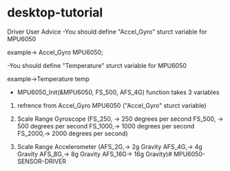 # desktop-tutorial
Driver User Advice
-You should define "Accel_Gyro" sturct variable for MPU6050

example-> Accel_Gyro MPU6050;

-You should define "Temperature" sturct variable for MPU6050 

example->Temperature temp

- MPU6050_Init(&MPU6050, FS_500, AFS_4G)  function takes 3 variables 

1. refrence from Accel_Gyro MPU6050 ("Accel_Gyro" sturct variable)
2. Scale Range Gyroscope (FS_250, ->  250  degrees per second
	                      FS_500, ->  500  degrees per second
	                      FS_1000,->  1000 degrees per second
	                      FS_2000,->  2000 degrees per second)
						  
						  
3. Scale Range Accelerometer (AFS_2G,-> 2g  Gravity
	                          AFS_4G,-> 4g  Gravity
	                          AFS_8G,-> 8g  Gravity
	                          AFS_16G-> 16g Gravity)# MPU6050-SENSOR-DRIVER
